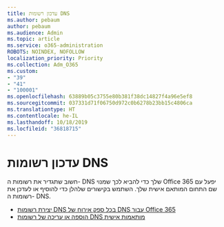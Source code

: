 ```yaml
---
title: עדכון רשומות DNS
ms.author: pebaum
author: pebaum
ms.audience: Admin
ms.topic: article
ms.service: o365-administration
ROBOTS: NOINDEX, NOFOLLOW
localization_priority: Priority
ms.collection: Adm_O365
ms.custom:
- "39"
- "41"
- "100001"
ms.openlocfilehash: 63889b05c3755e80b381f38dc14827f4a96e5ef8
ms.sourcegitcommit: 037331d71f06750d972c0b6278b23bb15c4806ca
ms.translationtype: HT
ms.contentlocale: he-IL
ms.lasthandoff: 10/18/2019
ms.locfileid: "36818715"
---
```

# <a name="update-dns-records"></a>עדכון רשומות DNS

חשוב שתגדיר את רשומות ה- DNS שלך כדי להביא לכך שמנוי Office 365 יפעל עם שם התחום המותאם אישית שלך. השתמש בקישורים שלהלן כדי להוסיף או לעדכן את רשומות ה- DNS.
  
- [יצירת רשומות DNS בכל ספק אירוח של DNS עבור Office 365](https://docs.microsoft.com/office365/admin/get-help-with-domains/create-dns-records-at-any-dns-hosting-provider)  
- [הוספה או עריכה של רשומות DNS מותאמות אישית](https://docs.microsoft.com/office365/admin/dns/add-or-edit-custom-dns-records)